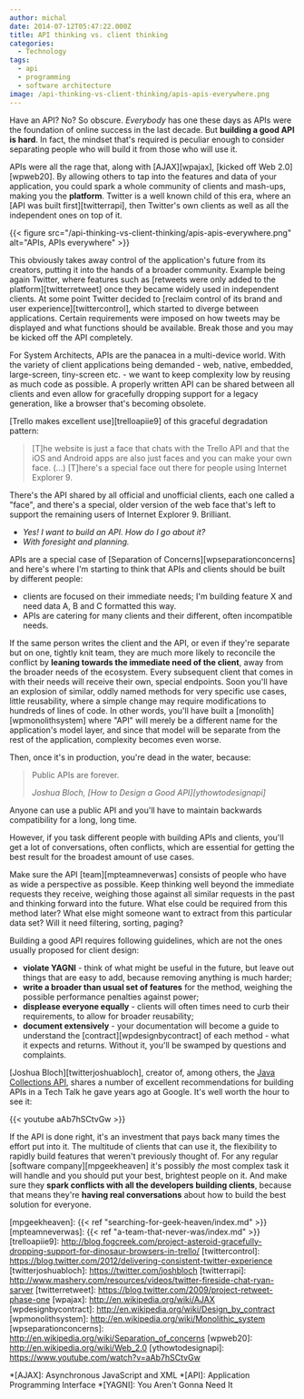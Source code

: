 ```yaml
---
author: michal
date: 2014-07-12T05:47:22.000Z
title: API thinking vs. client thinking
categories:
  - Technology
tags:
  - api
  - programming
  - software architecture
image: /api-thinking-vs-client-thinking/apis-apis-everywhere.png
---
```


Have an API? No? So obscure. _Everybody_ has one these days as APIs were the foundation of online success in the last decade. But __building a good API is hard__. In fact, the mindset that's required is peculiar enough to consider separating people who will build it from those who will use it.

<!--more-->

APIs were all the rage that, along with [AJAX][wpajax], [kicked off Web 2.0][wpweb20]. By allowing others to tap into the features and data of your application, you could spark a whole community of clients and mash-ups, making you the __platform__. Twitter is a well known child of this era, where an [API was built first][twitterrapi], then Twitter's own clients as well as all the independent ones on top of it.

{{< figure src="/api-thinking-vs-client-thinking/apis-apis-everywhere.png" alt="APIs, APIs everywhere" >}}

This obviously takes away control of the application's future from its creators, putting it into the hands of a broader community. Example being again Twitter, where features such as [retweets were only added to the platform][twitterretweet] once they became widely used in independent clients. At some point Twitter decided to [reclaim control of its brand and user experience][twittercontrol], which started to diverge between applications. Certain requirements were imposed on how tweets may be displayed and what functions should be available. Break those and you may be kicked off the API completely.

For System Architects, APIs are the panacea in a multi-device world. With the variety of client applications being demanded - web, native, embedded, large-screen, tiny-screen etc. - we want to keep complexity low by reusing as much code as possible. A properly written API can be shared between all clients and even allow for gracefully dropping support for a legacy generation, like a browser that's becoming obsolete.

[Trello makes excellent use][trelloapiie9] of this graceful degradation pattern:

> [T]he website is just a face that chats with the Trello API and that the iOS and Android apps are also just faces and you can make your own face.
> (...)
> [T]here's a special face out there for people using Internet Explorer 9.

There's the API shared by all official and unofficial clients, each one called a "face", and there's a special, older version of the web face that's left to support the remaining users of Internet Explorer 9. Brilliant.

* _Yes! I want to build an API. How do I go about it?_
* _With foresight and planning._

APIs are a special case of [Separation of Concerns][wpseparationconcerns] and here's where I'm starting to think that APIs and clients should be built by different people:

* clients are focused on their immediate needs; I'm building feature X and need data A, B and C formatted this way.
* APIs are catering for many clients and their different, often incompatible needs.

If the same person writes the client and the API, or even if they're separate but on one, tightly knit team, they are much more likely to reconcile the conflict by __leaning towards the immediate need of the client__, away from the broader needs of the ecosystem. Every subsequent client that comes in with their needs will receive their own, special endpoints. Soon you'll have an explosion of similar, oddly named methods for very specific use cases, little reusability, where a simple change may require modifications to hundreds of lines of code. In other words, you'll have built a [monolith][wpmonolithsystem] where "API" will merely be a different name for the application's model layer, and since that model will be separate from the rest of the application, complexity becomes even worse.

Then, once it's in production, you're dead in the water, because:

> Public APIs are forever.
>
> <cite>Joshua Bloch, [How to Design a Good API][ythowtodesignapi]</cite>

Anyone can use a public API and you'll have to maintain backwards compatibility for a long, long time.

However, if you task different people with building APIs and clients, you'll get a lot of conversations, often conflicts, which are essential for getting the best result for the broadest amount of use cases.

Make sure the API [team][mpteamneverwas] consists of people who have as wide a perspective as possible. Keep thinking well beyond the immediate requests they receive, weighing those against all similar requests in the past and thinking forward into the future. What else could be required from this method later? What else might someone want to extract from this particular data set? Will it need filtering, sorting, paging?

Building a good API requires following guidelines, which are not the ones usually proposed for client design:

* __violate YAGNI__ - think of what might be useful in the future, but leave out things that are easy to add, because removing anything is much harder;
* __write a broader than usual set of features__ for the method, weighing the possible performance penalties against power;
* __displease everyone equally__ - clients will often times need to curb their requirements, to allow for broader reusability;
* __document extensively__ - your documentation will become a guide to understand the [contract][wpdesignbycontract] of each method - what it expects and returns. Without it, you'll be swamped by questions and complaints.

[Joshua Bloch][twitterjoshuabloch], creator of, among others, the [Java Collections API][javacollections], shares a number of excellent recommendations for building APIs in a Tech Talk he gave years ago at Google. It's well worth the hour to see it:

{{< youtube aAb7hSCtvGw >}}

If the API is done right, it's an investment that pays back many times the effort put into it. The multitude of clients that can use it, the flexibility to rapidly build features that weren't previously thought of. For any regular [software company][mpgeekheaven] it's possibly _the_ most complex task it will handle and you should put your best, brightest people on it. And make sure they __spark conflicts with all the developers building clients__, because that means they're __having real conversations__ about how to build the best solution for everyone.

[javacollections]: http://docs.oracle.com/javase/7/docs/api/java/util/Collections.html
[mpgeekheaven]: {{< ref "searching-for-geek-heaven/index.md" >}}
[mpteamneverwas]: {{< ref "a-team-that-never-was/index.md" >}}
[trelloapiie9]: http://blog.fogcreek.com/project-asteroid-gracefully-dropping-support-for-dinosaur-browsers-in-trello/
[twittercontrol]: https://blog.twitter.com/2012/delivering-consistent-twitter-experience
[twitterjoshuabloch]: https://twitter.com/joshbloch
[twitterrapi]: http://www.mashery.com/resources/videos/twitter-fireside-chat-ryan-sarver
[twitterretweet]: https://blog.twitter.com/2009/project-retweet-phase-one
[wpajax]: http://en.wikipedia.org/wiki/AJAX
[wpdesignbycontract]: http://en.wikipedia.org/wiki/Design_by_contract
[wpmonolithsystem]: http://en.wikipedia.org/wiki/Monolithic_system
[wpseparationconcerns]: http://en.wikipedia.org/wiki/Separation_of_concerns
[wpweb20]: http://en.wikipedia.org/wiki/Web_2.0
[ythowtodesignapi]: https://www.youtube.com/watch?v=aAb7hSCtvGw

*[AJAX]: Asynchronous JavaScript and XML
*[API]: Application Programming Interface
*[YAGNI]: You Aren't Gonna Need It
